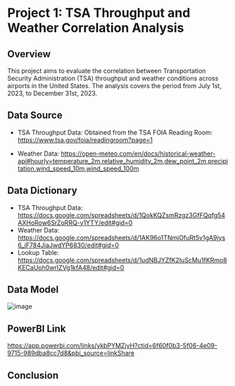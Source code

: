 # Project 1: TSA Throughput and Weather Correlation Analysis

## Overview
This project aims to evaluate the correlation between Transportation Security Administration (TSA) throughput and weather conditions across airports in the United States. 
The analysis covers the period from July 1st, 2023, to December 31st, 2023.

## Data Source

- TSA Throughput Data: Obtained from the TSA FOIA Reading Room: https://www.tsa.gov/foia/readingroom?page=1
  
- Weather Data: https://open-meteo.com/en/docs/historical-weather-api#hourly=temperature_2m,relative_humidity_2m,dew_point_2m,precipitation,wind_speed_10m,wind_speed_100m

## Data Dictionary

- TSA Throughput Data: https://docs.google.com/spreadsheets/d/1QokKQZsmRzgz3GfFQqfg54AXHoRow6SrZoRRQ-y1YTY/edit#gid=0
- Weather Data: https://docs.google.com/spreadsheets/d/1AK96o1TNmjOfuRt5v1gA9jys6_iF784JiaJwdYP6830/edit#gid=0
- Lookup Table: https://docs.google.com/spreadsheets/d/1udNBJYZfK2IuScMu1fKRmo8KECaUoh0wrIZVg1kfA48/edit#gid=0

 ## Data Model
![image](https://github.com/beriregonc/Group-5-Project/assets/85110734/53074842-b766-4b8f-bbc4-68b378a09264)

 ## PowerBI Link

https://app.powerbi.com/links/ykbPYMZjvH?ctid=6f60f0b3-5f06-4e09-9715-989dba8cc7d8&pbi_source=linkShare

 ## Conclusion
